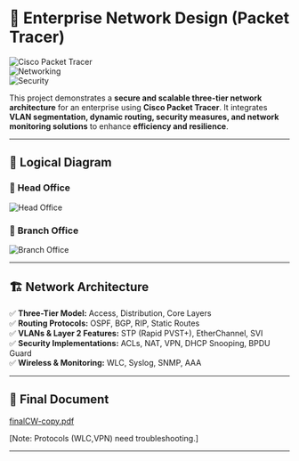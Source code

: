 # 🚀 Enterprise Network Design (Packet Tracer)  

![Cisco Packet Tracer](https://img.shields.io/badge/Cisco-Packet%20Tracer-blue?style=for-the-badge&logo=cisco)  
![Networking](https://img.shields.io/badge/Networking-Architecture-orange?style=for-the-badge&logo=internet-explorer)  
![Security](https://img.shields.io/badge/Security-Firewall-green?style=for-the-badge&logo=security)  

This project demonstrates a **secure and scalable three-tier network architecture** for an enterprise using **Cisco Packet Tracer**. It integrates **VLAN segmentation, dynamic routing, security measures, and network monitoring solutions** to enhance **efficiency and resilience**.

---

## 📡 **Logical Diagram**  

### 🏢 **Head Office**  
![Head Office](https://github.com/user-attachments/assets/cbfbb79b-b0e9-4e78-b862-e903ab8ecf00)  

### 🏬 **Branch Office**  
![Branch Office](https://github.com/user-attachments/assets/918d8912-0b36-45f9-a461-1e773299f107)  

---

## 🏗️ **Network Architecture**  

✅ **Three-Tier Model:** Access, Distribution, Core Layers  
✅ **Routing Protocols:** OSPF, BGP, RIP, Static Routes  
✅ **VLANs & Layer 2 Features:** STP (Rapid PVST+), EtherChannel, SVI  
✅ **Security Implementations:** ACLs, NAT, VPN, DHCP Snooping, BPDU Guard  
✅ **Wireless & Monitoring:** WLC, Syslog, SNMP, AAA  

---


## 📂 **Final Document**
[finalCW-copy.pdf](https://github.com/user-attachments/files/19148971/finalCW-copy.pdf)

[Note: Protocols (WLC,VPN) need troubleshooting.]

---
